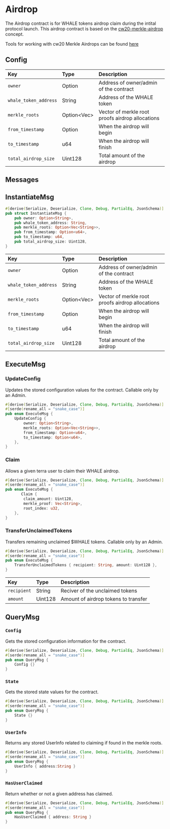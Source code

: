 # Airdrop

The Airdrop contract is for WHALE tokens airdrop claim during the intital protocol launch. This airdrop contract is based on the [cw20-merkle-airdrop](https://github.com/CosmWasm/cw-plus/tree/main/contracts/cw20-merkle-airdrop/helpers) concept.

Tools for working with cw20 Merkle Airdrops can be found [here](https://github.com/CosmWasm/cw-plus/tree/main/contracts/cw20-merkle-airdrop/helpers)

## Config

| Key | Type | Description |
| :--- | :--- | :--- |
| `owner` | Option<String> | Address of owner/admin of the contract |
| `whale_token_address` | String | Address of the WHALE token |
| `merkle_roots` | Option<Vec<String>> | Vector of merkle root proofs airdrop allocations |
| `from_timestamp` | Option<u64> | When the airdrop will begin |
| `to_timestamp` | u64 | When the airdrop will finish |
| `total_airdrop_size` | Uint128 | Total amount of the airdrop |


## Messages
## InstantiateMsg

```rust
#[derive(Serialize, Deserialize, Clone, Debug, PartialEq, JsonSchema)]
pub struct InstantiateMsg {
    pub owner: Option<String>,
    pub whale_token_address: String,
    pub merkle_roots: Option<Vec<String>>,
    pub from_timestamp: Option<u64>,
    pub to_timestamp: u64,
    pub total_airdrop_size: Uint128,
}
```


| Key | Type | Description |
| :--- | :--- | :--- |
| `owner` | Option<String> | Address of owner/admin of the contract |
| `whale_token_address` | String | Address of the WHALE token |
| `merkle_roots` | Option<Vec<String>> | Vector of merkle root proofs airdrop allocations |
| `from_timestamp` | Option<u64> | When the airdrop will begin |
| `to_timestamp` | u64 | When the airdrop will finish |
| `total_airdrop_size` | Uint128 | Total amount of the airdrop |


## ExecuteMsg

### UpdateConfig

Updates the stored configuration values for the contract. Callable only by an Admin.

```rust
#[derive(Serialize, Deserialize, Clone, Debug, PartialEq, JsonSchema)]
#[serde(rename_all = "snake_case")]
pub enum ExecuteMsg {
    UpdateConfig {
        owner: Option<String>,
        merkle_roots: Option<Vec<String>>,
        from_timestamp: Option<u64>,
        to_timestamp: Option<u64>,
    },
}
```

### Claim

Allows a given terra user to claim their WHALE airdrop.

```rust
#[derive(Serialize, Deserialize, Clone, Debug, PartialEq, JsonSchema)]
#[serde(rename_all = "snake_case")]
pub enum ExecuteMsg {
       Claim {
        claim_amount: Uint128,
        merkle_proof: Vec<String>,
        root_index: u32,
    },
}
```

### TransferUnclaimedTokens

Transfers remaining unclaimed $WHALE tokens. Callable only by an Admin.


```rust
#[derive(Serialize, Deserialize, Clone, Debug, PartialEq, JsonSchema)]
#[serde(rename_all = "snake_case")]
pub enum ExecuteMsg {
    TransferUnclaimedTokens { recipient: String, amount: Uint128 },
}

```

| Key | Type | Description |
| :--- | :--- | :--- |
| `recipient` | String | Reciver of the unclaimed tokens |
| `amount` | Uint128 | Amount of airdrop tokens to transfer |


## QueryMsg

### `Config`

Gets the stored configuration information for the contract.

```rust
#[derive(Serialize, Deserialize, Clone, Debug, PartialEq, JsonSchema)]
#[serde(rename_all = "snake_case")]
pub enum QueryMsg {
    Config {} 
}
```

### `State`

Gets the stored state values for the contract.

```rust
#[derive(Serialize, Deserialize, Clone, Debug, PartialEq, JsonSchema)]
#[serde(rename_all = "snake_case")]
pub enum QueryMsg {
    State {} 
}
```

### `UserInfo`

Returns any stored UserInfo related to claiming if found in the merkle roots.

```rust
#[derive(Serialize, Deserialize, Clone, Debug, PartialEq, JsonSchema)]
#[serde(rename_all = "snake_case")]
pub enum QueryMsg {
    UserInfo { address:String } 
}
```

### `HasUserClaimed`

Return whether or not a given address has claimed.

```rust
#[derive(Serialize, Deserialize, Clone, Debug, PartialEq, JsonSchema)]
#[serde(rename_all = "snake_case")]
pub enum QueryMsg {
    HasUserClaimed { address: String } 
}
```
